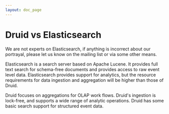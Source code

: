 ```yaml
---
layout: doc_page
---
```


Druid vs Elasticsearch
======================

We are not experts on Elasticsearch, if anything is incorrect about our portrayal, please let us know on the mailing list or via some other means.

Elasticsearch is a search server based on Apache Lucene. It provides full text search for schema-free documents and provides access to raw event level data. Elasticsearch provides support for analytics, but the resource requirements for data ingestion and aggregation will be higher than those of Druid.

Druid focuses on aggregations for OLAP work flows. Druid's ingestion is lock-free, and supports a wide range of analytic operations. Druid has some basic search support for structured event data.

